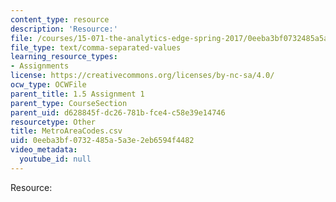```yaml
---
content_type: resource
description: 'Resource:'
file: /courses/15-071-the-analytics-edge-spring-2017/0eeba3bf0732485a5a3e2eb6594f4482_MetroAreaCodes.csv
file_type: text/comma-separated-values
learning_resource_types:
- Assignments
license: https://creativecommons.org/licenses/by-nc-sa/4.0/
ocw_type: OCWFile
parent_title: 1.5 Assignment 1
parent_type: CourseSection
parent_uid: d628845f-dc26-781b-fce4-c58e39e14746
resourcetype: Other
title: MetroAreaCodes.csv
uid: 0eeba3bf-0732-485a-5a3e-2eb6594f4482
video_metadata:
  youtube_id: null
---
```

Resource: